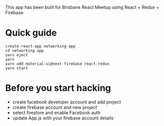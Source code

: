 This app has been built for Brisbane React Meetup using React + Redux + Firebase

# Quick guide
```
create-react-app networking-app
cd networking app
yarn eject
yarn 
yarn add material-ui@next firebase react-redux
yarn start
```
# Before you start hacking
- create facebook developer account and add project
- create firebase account and new project
- select firestore and enable Facebook auth
- update App.js with your firebase account details
